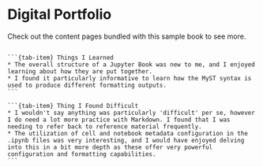 # Digital Portfolio

Check out the content pages bundled with this sample book to see more.

```{tableofcontents}
```

````{tab-set}
```{tab-item} Things I Learned
* The overall structure of a Jupyter Book was new to me, and I enjoyed learning about how they are put together.
* I found it particularly informative to learn how the MyST syntax is used to produce different formatting outputs.
```

```{tab-item} Thing I Found Difficult
* I wouldn't say anything was particularly 'difficult' per se, however I do need a lot more practice with Markdown. I found that I was needing to refer back to reference material frequently.
* The utilization of cell and notebook metadata configuration in the .ipynb files was very interesting, and I would have enjoyed delving into this in a bit more depth as these offer very powerful configuration and formatting capabilities.
```
````
